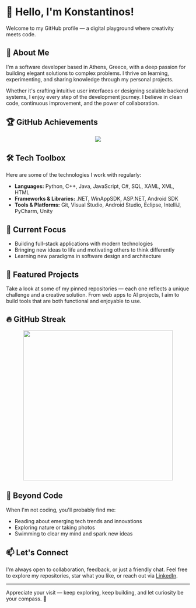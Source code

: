 # 👋 Hello, I'm Konstantinos!

Welcome to my GitHub profile — a digital playground where creativity meets code.

## 🧠 About Me

I'm a software developer based in Athens, Greece, with a deep passion for building elegant solutions to complex problems. I thrive on learning, experimenting, and sharing knowledge through my personal projects.

Whether it's crafting intuitive user interfaces or designing scalable backend systems, I enjoy every step of the development journey. I believe in clean code, continuous improvement, and the power of collaboration.

## 🏆 GitHub Achievements

<p align="center">
  <img src="https://github-profile-trophy.vercel.app/?username=kpavlis&theme=darkhub&row=1&column=6&margin-w=5" />
</p>

## 🛠️ Tech Toolbox

Here are some of the technologies I work with regularly:

- **Languages:** Python, C++, Java, JavaScript, C#, SQL, XAML, XML, HTML  
- **Frameworks & Libraries:** .NET, WinAppSDK, ASP.NET, Android SDK
- **Tools & Platforms:** Git, Visual Studio, Android Studio, Eclipse, IntelliJ, PyCharm, Unity

## 📌 Current Focus

- Building full-stack applications with modern technologies  
- Bringing new ideas to life and motivating others to think differently
- Learning new paradigms in software design and architecture  

## 📂 Featured Projects

Take a look at some of my pinned repositories — each one reflects a unique challenge and a creative solution. From web apps to AI projects, I aim to build tools that are both functional and enjoyable to use.

## 🔥 GitHub Streak

<p align="center">
  <img src="https://github-readme-streak-stats.herokuapp.com/?user=kpavlis&theme=dark" width="410" />
</p>

## 🌱 Beyond Code

When I'm not coding, you'll probably find me:

- Reading about emerging tech trends and innovations 
- Exploring nature or taking photos  
- Swimming to clear my mind and spark new ideas 

## 📫 Let's Connect

I'm always open to collaboration, feedback, or just a friendly chat. Feel free to explore my repositories, star what you like, or reach out via [LinkedIn](https://www.linkedin.com/in/pavlis-konstantinos).

---

Appreciate your visit — keep exploring, keep building, and let curiosity be your compass. 🚀

